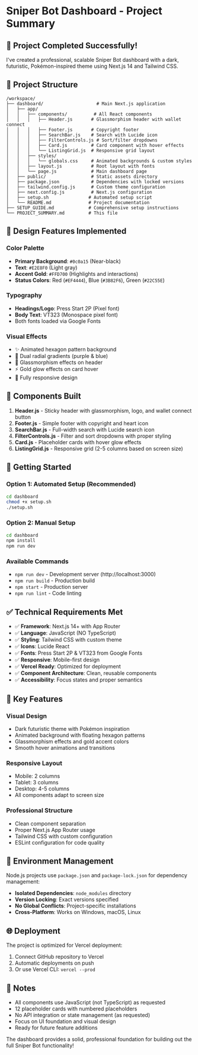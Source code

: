 # Sniper Bot Dashboard - Project Summary

## 🎉 Project Completed Successfully!

I've created a professional, scalable Sniper Bot dashboard with a dark, futuristic, Pokémon-inspired theme using Next.js 14 and Tailwind CSS.

## 📁 Project Structure

```
/workspace/
├── dashboard/                    # Main Next.js application
│   ├── app/
│   │   ├── components/          # All React components
│   │   │   ├── Header.js       # Glassmorphism header with wallet connect
│   │   │   ├── Footer.js       # Copyright footer
│   │   │   ├── SearchBar.js    # Search with Lucide icon
│   │   │   ├── FilterControls.js # Sort/filter dropdowns
│   │   │   ├── Card.js         # Card component with hover effects
│   │   │   └── ListingGrid.js  # Responsive grid layout
│   │   ├── styles/
│   │   │   └── globals.css     # Animated backgrounds & custom styles
│   │   ├── layout.js           # Root layout with fonts
│   │   └── page.js             # Main dashboard page
│   ├── public/                 # Static assets directory
│   ├── package.json            # Dependencies with locked versions
│   ├── tailwind.config.js      # Custom theme configuration
│   ├── next.config.js          # Next.js configuration
│   ├── setup.sh               # Automated setup script
│   └── README.md              # Project documentation
├── SETUP_GUIDE.md             # Comprehensive setup instructions
└── PROJECT_SUMMARY.md         # This file
```

## 🎨 Design Features Implemented

### Color Palette
- **Primary Background**: `#0c0a15` (Near-black)
- **Text**: `#E2E8F0` (Light gray)  
- **Accent Gold**: `#FFD700` (Highlights and interactions)
- **Status Colors**: Red (`#EF4444`), Blue (`#3B82F6`), Green (`#22C55E`)

### Typography
- **Headings/Logo**: Press Start 2P (Pixel font)
- **Body Text**: VT323 (Monospace pixel font)
- Both fonts loaded via Google Fonts

### Visual Effects
- ✨ Animated hexagon pattern background
- 🌈 Dual radial gradients (purple & blue)
- 🔮 Glassmorphism effects on header
- ⚡ Gold glow effects on card hover
- 📱 Fully responsive design

## 🧩 Components Built

1. **Header.js** - Sticky header with glassmorphism, logo, and wallet connect button
2. **Footer.js** - Simple footer with copyright and heart icon
3. **SearchBar.js** - Full-width search with Lucide search icon
4. **FilterControls.js** - Filter and sort dropdowns with proper styling
5. **Card.js** - Placeholder cards with hover glow effects
6. **ListingGrid.js** - Responsive grid (2-5 columns based on screen size)

## 🚀 Getting Started

### Option 1: Automated Setup (Recommended)
```bash
cd dashboard
chmod +x setup.sh
./setup.sh
```

### Option 2: Manual Setup
```bash
cd dashboard
npm install
npm run dev
```

### Available Commands
- `npm run dev` - Development server (http://localhost:3000)
- `npm run build` - Production build
- `npm start` - Production server
- `npm run lint` - Code linting

## ✅ Technical Requirements Met

- ✅ **Framework**: Next.js 14+ with App Router
- ✅ **Language**: JavaScript (NO TypeScript)
- ✅ **Styling**: Tailwind CSS with custom theme
- ✅ **Icons**: Lucide React
- ✅ **Fonts**: Press Start 2P & VT323 from Google Fonts
- ✅ **Responsive**: Mobile-first design
- ✅ **Vercel Ready**: Optimized for deployment
- ✅ **Component Architecture**: Clean, reusable components
- ✅ **Accessibility**: Focus states and proper semantics

## 🎯 Key Features

### Visual Design
- Dark futuristic theme with Pokémon inspiration
- Animated background with floating hexagon patterns
- Glassmorphism effects and gold accent colors
- Smooth hover animations and transitions

### Responsive Layout
- Mobile: 2 columns
- Tablet: 3 columns  
- Desktop: 4-5 columns
- All components adapt to screen size

### Professional Structure
- Clean component separation
- Proper Next.js App Router usage
- Tailwind CSS with custom configuration
- ESLint configuration for code quality

## 🔧 Environment Management

Node.js projects use `package.json` and `package-lock.json` for dependency management:
- **Isolated Dependencies**: `node_modules` directory
- **Version Locking**: Exact versions specified
- **No Global Conflicts**: Project-specific installations
- **Cross-Platform**: Works on Windows, macOS, Linux

## 🌐 Deployment

The project is optimized for Vercel deployment:
1. Connect GitHub repository to Vercel
2. Automatic deployments on push
3. Or use Vercel CLI: `vercel --prod`

## 📝 Notes

- All components use JavaScript (not TypeScript) as requested
- 12 placeholder cards with numbered placeholders
- No API integration or state management (as requested)
- Focus on UI foundation and visual design
- Ready for future feature additions

The dashboard provides a solid, professional foundation for building out the full Sniper Bot functionality!